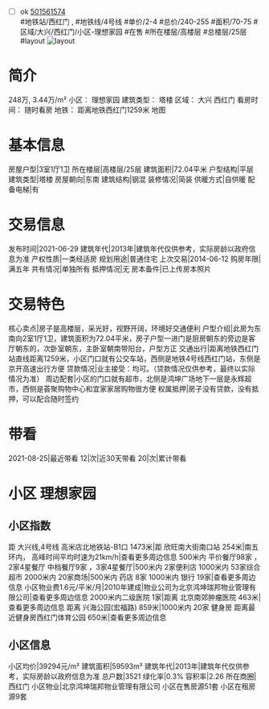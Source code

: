 - [ ] ok [501561574](https://bj.5i5j.com/ershoufang/501561574.html)  
 #地铁站/西红门 ,  #地铁线/4号线
#单价/2-4 #总价/240-255 #面积/70-75   #区域/大兴/西红门/小区-理想家园 #在售 #所在楼层/高楼层 #总楼层/25层 #layout 
![layout](http://image2a.5i5j.com/scm/HOUSE_CUSTOMER/4b648bffe90249f6886175ce9ddb546e.jpg_P5.jpg) 
# 简介 
 248万,  3.44万/m² 
小区： 理想家园
建筑类型： 塔楼
区域： 大兴 西红门
看房时间： 随时看房
地铁： 距离地铁西红门1259米 地图
# 基本信息 
 房屋户型|3室1厅1卫
所在楼层|高楼层/25层
建筑面积|72.04平米
户型结构|平层
建筑类型|塔楼
房屋朝向|东南
建筑结构|钢混
装修情况|简装
供暖方式|自供暖
配备电梯|有
# 交易信息 
 发布时间|2021-06-29
建筑年代|2013年|建筑年代仅供参考，实际房龄以政府信息为准
产权性质|一类经适房
规划用途|普通住宅
上次交易|2014-06-12
购房年限|满五年
共有情况|单独所有
抵押情况|无
房本备件|已上传房本照片
# 交易特色 
 核心卖点|房子是高楼层，采光好，视野开阔，环境好交通便利
户型介绍|此房为东南向2室1厅1卫，建筑面积为72.04平米，房子户型一进门是厨房朝东的旁边是客厅朝东的，次卧室朝东，主卧室朝南带阳台，户型方正
交通出行|距离地铁西红门站直线距离1259米，小区门口就有公交车站，西侧是地铁4号线西红门站，东侧是京开高速出行方便
贷款情况|业主接受：均可。（贷款情况仅供参考，最终以实际情况为准）
周边配套|小区的门口就有超市，北侧是鸿坤广场地下一层是永辉超市，西侧是荟聚购物中心和宜家家居购物很方便
权属抵押|房子没有贷款，没有抵押，可以配合随时签约
# 带看 
 2021-08-25|最近带看	 12|次|近30天带看	 20|次|累计带看
# 小区 理想家园
## 小区指数 
 距 大兴线,4号线 高米店北地铁站-B1口 1473米|距 欣旺南大街南口站 254米|南五环内， 高峰时间平均时速为21km/h|查看更多周边信息
500米内 平价餐厅98家 ，2家4星餐厅
中档餐厅9家 ，3家4星餐厅|500米内 2家便利店
1000米内 53家综合超市
2000米内 20家商场|500米内 药店 8家
1000米内 银行 19家|查看更多周边信息
小区物业费1.6元/平米/月|2010年建成|物业公司为北京鸿坤瑞邦物业管理有限公司|查看更多周边信息
2000米内二级医院 1家|距离 北京南郊肿瘤医院  463米|查看更多周边信息
距离 兴海公园(宏福路) 859米|1000米内 20家 健身房
距离最近健身房西红门体育公园 650米|查看更多周边信息
## 小区信息 
 小区均价|39294元/m²
建筑面积|59593m²
建筑年代|2013年|建筑年代仅供参考，实际房龄以政府信息为准
总户数|3521
绿化率|0.3%
容积率|2.26
所在商圈|西红门
小区物业|北京鸿坤瑞邦物业管理有限公司
小区在售房源51套
小区在租房源9套
